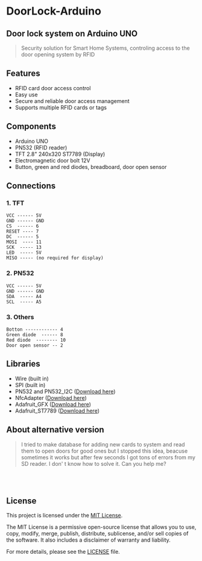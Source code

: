 # DoorLock-Arduino
## Door lock system on Arduino UNO

> Security solution for Smart Home Systems, controling access to the door opening system by RFID

## Features
+ RFID card door access control
+ Easy use
+ Secure and reliable door access management
+ Supports multiple RFID cards or tags

## Components
+ Arduino UNO
+ PN532 (RFID reader)
+ TFT 2.8" 240x320 ST7789 (Display)
+ Electromagnetic door bolt 12V
+ Button, green and red diodes, breadboard, door open sensor

## Connections

### 1. TFT
```
VCC ------ 5V
GND ------ GND
CS  ------ 6
RESET ---- 7
DC  ------ 5
MOSI  ---- 11
SCK  ----- 13
LED  ----- 5V
MISO ----- (no required for display)
```

### 2. PN532
```
VCC ------ 5V
GND ------ GND
SDA  ----- A4
SCL  ----- A5
```

### 3. Others
```
Botton ------------ 4
Green diode  ------ 8
Red diode  -------- 10
Door open sensor -- 2
```


## Libraries
+ Wire (built in)
+ SPI (built in)
+ PN532 and PN532_I2C ([Download here](https://github.com/elechouse/PN532/tree/PN532_HSU/PN532_I2C))
+ NfcAdapter ([Download here](https://github.com/elechouse/PN532/tree/PN532_HSU/NDEF))
+ Adafruit_GFX ([Download here](https://github.com/adafruit/Adafruit-GFX-Library))
+ Adafruit_ST7789 ([Download here](https://github.com/adafruit/Adafruit-ST7735-Library/tree/master))

## About alternative version
> I tried to make database for adding new cards to system and read them to open doors for good ones but I stopped this idea, beacuse sometimes it works but after few seconds I got tons of errors from my SD reader. I don' t know how to solve it. Can you help me?

<br>
<br>

## License

This project is licensed under the [MIT License](LICENSE).

The MIT License is a permissive open-source license that allows you to use, copy, modify, merge, publish, distribute, sublicense, and/or sell copies of the software. It also includes a disclaimer of warranty and liability.

For more details, please see the [LICENSE](LICENSE) file.




